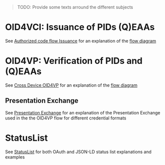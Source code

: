 > TODO: Provide some texts arround the different subjects

# OID4VCI: Issuance of PIDs (Q)EAAs

See [Authorized code flow Issuance](./Issuance-Authorization-code.md) for an explanation of
the [flow diagram](../assets/Issuance-Authorization-code.svg)

# OID4VP: Verification of PIDs and (Q)EAAs

See [Cross Device OID4VP](./OID4VP-cross-device.md) for an explanation of
the [flow diagram](../assets/OID4VP-cross-device.svg)


## Presentation Exchange

See [Presentation Exchange](./PresentationExchange.md) for an explanation of the Presentation Exchange used in the the
OID4VP flow for different credential formats

# StatusList
See [StatusList](./StatusList.md) for both OAuth and JSON-LD status list explanations and examples
